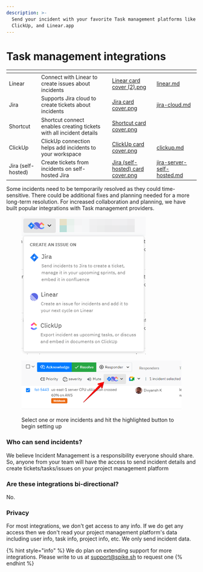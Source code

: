 ```yaml
---
description: >-
  Send your incident with your favorite Task management platforms like JIRA,
  ClickUp, and Linear.app
---
```


# Task management integrations

<table data-view="cards"><thead><tr><th></th><th></th><th></th><th data-hidden data-card-cover data-type="files"></th><th data-hidden data-card-target data-type="content-ref"></th></tr></thead><tbody><tr><td>Linear</td><td>Connect with Linear to create issues about incidents</td><td></td><td><a href="../../.gitbook/assets/Linear card cover (2).png">Linear card cover (2).png</a></td><td><a href="linear.md">linear.md</a></td></tr><tr><td>Jira</td><td>Supports Jira cloud to create tickets about incidents</td><td></td><td><a href="../../.gitbook/assets/Jira card cover.png">Jira card cover.png</a></td><td><a href="jira-cloud.md">jira-cloud.md</a></td></tr><tr><td>Shortcut</td><td>Shortcut connect enables creating tickets with all incident details</td><td></td><td><a href="../../.gitbook/assets/Shortcut card cover.png">Shortcut card cover.png</a></td><td></td></tr><tr><td>ClickUp</td><td>ClickUp connection helps add incidents to your workspace</td><td></td><td><a href="../../.gitbook/assets/ClickUp card cover.png">ClickUp card cover.png</a></td><td><a href="clickup.md">clickup.md</a></td></tr><tr><td>Jira (self-hosted)</td><td>Create tickets from incidents on self-hosted Jira</td><td></td><td><a href="../../.gitbook/assets/Jira (self-hosted) card cover.png">Jira (self-hosted) card cover.png</a></td><td><a href="jira-server-self-hosted.md">jira-server-self-hosted.md</a></td></tr></tbody></table>

Some incidents need to be temporarily resolved as they could time-sensitive. There could be additional fixes and planning needed for a more long-term resolution. For increased collaboration and planning, we have built popular integrations with Task management providers.

<figure><img src="../../.gitbook/assets/ticketing-2.png" alt=""><figcaption></figcaption></figure>



<figure><img src="../../.gitbook/assets/ticketing-1.png" alt=""><figcaption><p>Select one or more incidents and hit the highlighted button to begin setting up</p></figcaption></figure>

### Who can send incidents?

We believe Incident Management is a responsibility everyone should share. So, anyone from your team will have the access to send incident details and create tickets/tasks/issues on your project management platform

### Are these integrations bi-directional?

No.

### Privacy

For most integrations, we don't get access to any info. If we do get any access then we don't read your project management platform's data including user info, task info, project info, etc. We only send incident data.

{% hint style="info" %}
We do plan on extending support for more integrations. Please write to us at [support@spike.sh](mailto:support@spike.sh) to request one
{% endhint %}

